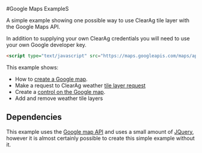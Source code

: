 #Google Maps ExampleS

A simple example showing one possible way to use ClearAg tile layer with the Google Maps API.

In addition to supplying your own ClearAg credentials you will need to use your own Google developer key.
```html
<script type="text/javascript" src="https://maps.googleapis.com/maps/api/js?key=ADD_YOUR_OWN_GOOGLE_API_KEY"></script>
```

This example shows:
* How to [create a Google map](https://developers.google.com/maps/documentation/javascript/tutorial).
* Make a request to ClearAg weather [tile layer request](http://docs.clearag.com/documentation/Map_Overlay_API/latest#_tile_layer_index_request_v1_0)
* Create a [control on the Google map](https://developers.google.com/maps/documentation/javascript/controls).
* Add and remove weather tile layers

## Dependencies
This example  uses the [Google map API](https://developers.google.com/maps/) and uses a small amount of [JQuery](https://jquery.com/), however it is almost certainly possible to create this simple example without it.
